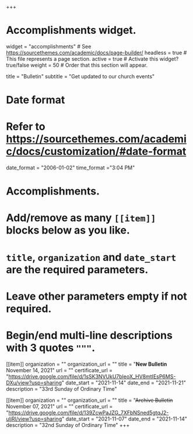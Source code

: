 +++
# Accomplishments widget.
widget = "accomplishments"  # See https://sourcethemes.com/academic/docs/page-builder/
headless = true  # This file represents a page section.
active = true  # Activate this widget? true/false
weight = 50  # Order that this section will appear.

title = "Bulletin"
subtitle = "Get updated to our church events"

# Date format
#   Refer to https://sourcethemes.com/academic/docs/customization/#date-format
date_format = "2006-01-02"
time_format ="3:04 PM"

# Accomplishments.
#   Add/remove as many `[[item]]` blocks below as you like.
#   `title`, `organization` and `date_start` are the required parameters.
#   Leave other parameters empty if not required.
#   Begin/end multi-line descriptions with 3 quotes `"""`.

[[item]]
  organization = ""
  organization_url = ""
  title = "**New Bulletin** November 14, 2021"
  url = ""
  certificate_url = "https://drive.google.com/file/d/1sSK3NVUkU7bleoX_HV8mtIEsP6MS-DXu/view?usp=sharing"
  date_start = "2021-11-14"
  date_end = "2021-11-21"
  description = "33rd Sunday of Ordinary Time"

[[item]]
  organization = ""
  organization_url = ""
  title = "~~Archive Bulletin~~ November 07, 2021"
  url = ""
  certificate_url = "https://drive.google.com/file/d/139ZcwPaJZG_7XFbNSned5gtqJ2-uljRl/view?usp=sharing"
  date_start = "2021-11-07"
  date_end = "2021-11-14"
  description = "32nd Sunday of Ordinary Time"
+++
